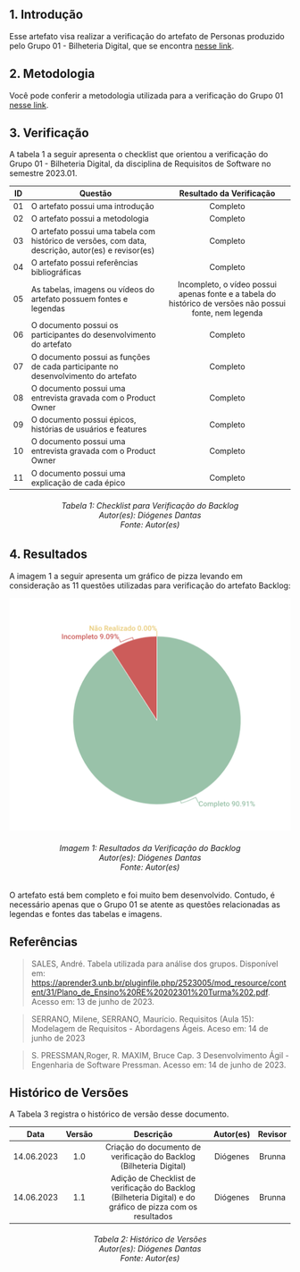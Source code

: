 ## 1. Introdução
Esse artefato visa realizar a verificação do artefato de Personas produzido pelo Grupo 01 - Bilheteria Digital, que se encontra [nesse link](https://requisitos-de-software.github.io/2023.1-BilheteriaDigital/modelagem/agil/backlog/).

## 2. Metodologia
Você pode conferir a metodologia utilizada para a verificação do Grupo 01 [nesse link](https://requisitos-de-software.github.io/2023.1-Twitch/verificacao_grupo01/planejamento/).

## 3. Verificação

A tabela 1 a seguir apresenta o checklist que orientou a verificação do Grupo 01 - Bilheteria Digital, da disciplina de Requisitos de Software no semestre 2023.01.

| ID |Questão| Resultado da Verificação |
| :---: | --- | :---: |
| 01 | O artefato possui uma introdução | Completo |
| 02 | O artefato possui a metodologia  | Completo |
| 03 | O artefato possui uma tabela com histórico de versões, com data, descrição, autor(es) e revisor(es)  | Completo |
| 04 | O artefato possui referências bibliográficas  | Completo |
| 05 | As tabelas, imagens ou vídeos do artefato possuem fontes e legendas | Incompleto, o vídeo possui apenas fonte e a tabela do histórico de versões não possui fonte, nem legenda | Completo |
| 06 | O documento possui os participantes do desenvolvimento do artefato | Completo |
| 07 | O documento possui as funções de cada participante no desenvolvimento do artefato | Completo |
| 08 | O documento possui uma entrevista gravada com o Product Owner | Completo |
| 09 | O documento possui épicos, histórias de usuários e features | Completo |
| 10 | O documento possui uma entrevista gravada com o Product Owner | Completo |
| 11 | O documento possui uma explicação de cada épico | Completo |

<h6 align = "center"> Tabela 1: Checklist para Verificação do Backlog
<br> Autor(es): Diógenes Dantas
<br>Fonte: Autor(es)</h6>

## 4. Resultados
A imagem 1 a seguir apresenta um gráfico de pizza levando em consideração as 11 questões utilizadas para verificação do artefato Backlog:

![Resultados Backlog](./imagens_verifica01/backlog.png)
<h6 align = "center"> Imagem 1: Resultados da Verificação do Backlog
<br> Autor(es): Diógenes Dantas
<br>Fonte: Autor(es)</h6>

O artefato está bem completo e foi muito bem desenvolvido. Contudo, é necessário apenas que o Grupo 01 se atente as questões relacionadas as legendas e fontes das tabelas e imagens.
## Referências

>SALES, André. Tabela utilizada para análise dos grupos. Disponível em: https://aprender3.unb.br/pluginfile.php/2523005/mod_resource/content/31/Plano_de_Ensino%20RE%20202301%20Turma%202.pdf. Acesso em: 13 de junho de 2023.

>SERRANO, Milene, SERRANO, Maurício. Requisitos (Aula 15): Modelagem de Requisitos - Abordagens Ágeis. Aceso em: 14 de junho de 2023

>S. PRESSMAN,Roger, R. MAXIM, Bruce Cap. 3 Desenvolvimento Ágil - Engenharia de Software Pressman. Acesso em: 14 de junho de 2023.


## Histórico de Versões

A Tabela 3 registra o histórico de versão desse documento.

|    Data    | Versão | Descrição                                                                      | Autor(es)  | Revisor  |
| :--------: | :----: | :----------------------------------------------------------------------------: | :--------: | :------: |
| 14.06.2023 | 1.0    | Criação do documento de verificação do Backlog (Bilheteria Digital) |   Diógenes   |  Brunna  |
| 14.06.2023 | 1.1    | Adição de Checklist de verificação do Backlog (Bilheteria Digital) e do gráfico de pizza com os resultados |   Diógenes   |  Brunna  |


<h6 align = "center"> Tabela 2: Histórico de Versões
<br> Autor(es): Diógenes Dantas
<br>Fonte: Autor(es)</h6>